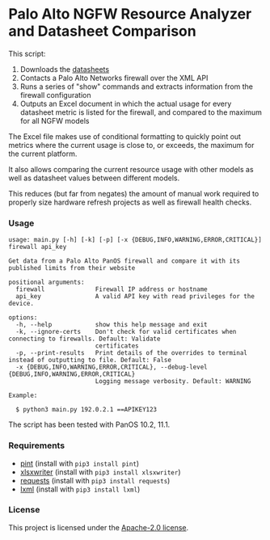 # Palo Alto NGFW Resource Analyzer and Datasheet Comparison

This script:

1. Downloads the [datasheets](https://www.paloaltonetworks.com/products/product-comparison)
2. Contacts a Palo Alto Networks firewall over the XML API
3. Runs a series of "show" commands and extracts information from the firewall configuration
4. Outputs an Excel document in which the actual usage for every datasheet metric is listed for the firewall, and compared to the maximum for all NGFW models

The Excel file makes use of conditional formatting to quickly point out metrics where the current usage is close to, or exceeds, the maximum for the current platform.

It also allows comparing the current resource usage with other models as well as datasheet values between different models.

This reduces (but far from negates) the amount of manual work required to properly size hardware refresh projects as well as firewall health checks.

### Usage

```
usage: main.py [-h] [-k] [-p] [-x {DEBUG,INFO,WARNING,ERROR,CRITICAL}] firewall api_key

Get data from a Palo Alto PanOS firewall and compare it with its published limits from their website

positional arguments:
  firewall              Firewall IP address or hostname
  api_key               A valid API key with read privileges for the device.

options:
  -h, --help            show this help message and exit
  -k, --ignore-certs    Don't check for valid certificates when connecting to firewalls. Default: Validate
                        certificates
  -p, --print-results   Print details of the overrides to terminal instead of outputting to file. Default: False
  -x {DEBUG,INFO,WARNING,ERROR,CRITICAL}, --debug-level {DEBUG,INFO,WARNING,ERROR,CRITICAL}
                        Logging message verbosity. Default: WARNING
```
```
Example:

  $ python3 main.py 192.0.2.1 ==APIKEY123
```

The script has been tested with PanOS 10.2, 11.1.

### Requirements

- [pint](https://pypi.org/project/Pint/) (install with ```pip3 install pint```)
- [xlsxwriter](https://pypi.org/project/XlsxWriter/) (install with ```pip3 install xlsxwriter```)
- [requests](https://pypi.org/project/requests/) (install with ```pip3 install requests```)
- [lxml](https://pypi.org/project/lxml/) (install with ```pip3 install lxml```)

### License

This project is licensed under the [Apache-2.0 license](LICENSE).

